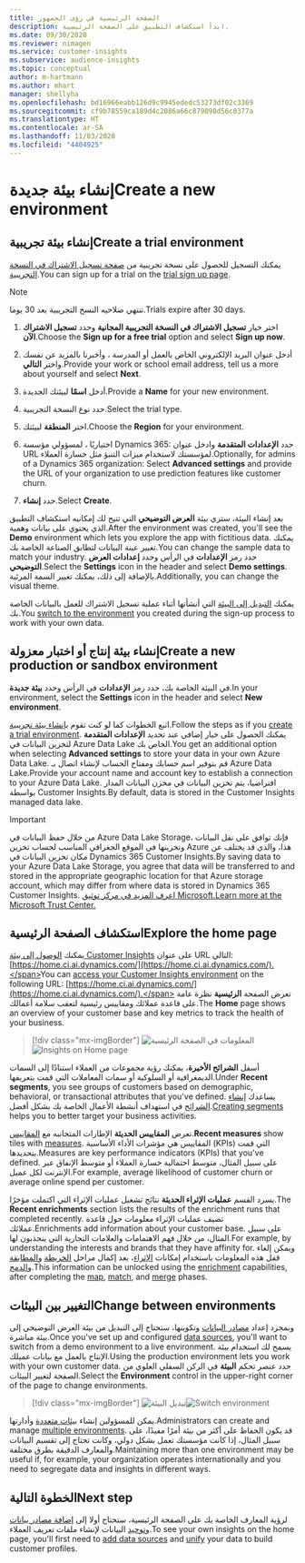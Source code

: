 ```yaml
---
title: الصفحة الرئيسية في رؤى الجمهور
description: ابدأ استكشاف التطبيق على الصفحة الرئيسية.
ms.date: 09/30/2020
ms.reviewer: nimagen
ms.service: customer-insights
ms.subservice: audience-insights
ms.topic: conceptual
author: m-hartmann
ms.author: mhart
manager: shellyha
ms.openlocfilehash: bd16966eabb126d9c9945ededc53273df02c3369
ms.sourcegitcommit: cf9b78559ca189d4c2086a66c879098d56c0377a
ms.translationtype: HT
ms.contentlocale: ar-SA
ms.lasthandoff: 11/03/2020
ms.locfileid: "4404925"
---
```

# <a name="create-a-new-environment"></a><span data-ttu-id="02052-103">إنشاء بيئة جديدة</span><span class="sxs-lookup"><span data-stu-id="02052-103">Create a new environment</span></span>

## <a name="create-a-trial-environment"></a><span data-ttu-id="02052-104">إنشاء بيئة تجريبية</span><span class="sxs-lookup"><span data-stu-id="02052-104">Create a trial environment</span></span>

<span data-ttu-id="02052-105">يمكنك التسجيل للحصول على نسخة تجريبية من [صفحة تسجيل الاشتراك في النسخة التجريبية](https://dynamics.microsoft.com/get-started/free-trial/?appname=customerinsights).</span><span class="sxs-lookup"><span data-stu-id="02052-105">You can sign up for a trial on the [trial sign up page](https://dynamics.microsoft.com/get-started/free-trial/?appname=customerinsights).</span></span> 

> [!NOTE]
> <span data-ttu-id="02052-106">تنتهي صلاحيه النسخ التجريبية بعد 30 يوما.</span><span class="sxs-lookup"><span data-stu-id="02052-106">Trials expire after 30 days.</span></span>

1. <span data-ttu-id="02052-107">اختر خيار **تسجيل الاشتراك في النسخة التجريبية المجانية** وحدد **تسجيل الاشتراك الآن**.</span><span class="sxs-lookup"><span data-stu-id="02052-107">Choose the **Sign up for a free trial** option and select **Sign up now**.</span></span>

1. <span data-ttu-id="02052-108">أدخل عنوان البريد الإلكتروني الخاص بالعمل أو المدرسة ، وأخبرنا بالمزيد عن نفسك واختر **التالي**.</span><span class="sxs-lookup"><span data-stu-id="02052-108">Provide your work or school email address, tell us a more about yourself and select **Next**.</span></span>

1. <span data-ttu-id="02052-109">أدخل **اسمًا** لبيئتك الجديدة.</span><span class="sxs-lookup"><span data-stu-id="02052-109">Provide a **Name** for your new environment.</span></span> 

1. <span data-ttu-id="02052-110">حدد نوع النسخة التجريبية.</span><span class="sxs-lookup"><span data-stu-id="02052-110">Select the trial type.</span></span>

1. <span data-ttu-id="02052-111">اختر **المنطقة** لبيئتك.</span><span class="sxs-lookup"><span data-stu-id="02052-111">Choose the **Region** for your environment.</span></span>

1. <span data-ttu-id="02052-112">اختياريًا ، لمسؤولي مؤسسة Dynamics 365: حدد **الإعدادات المتقدمة** وادخل عنوان URL لمؤسستك لاستخدام ميزات التنبؤ مثل خسارة العملاء.</span><span class="sxs-lookup"><span data-stu-id="02052-112">Optionally, for admins of a Dynamics 365 organization: Select **Advanced settings** and provide the URL of your organization to use prediction features like customer churn.</span></span>

1. <span data-ttu-id="02052-113">حدد **إنشاء**.</span><span class="sxs-lookup"><span data-stu-id="02052-113">Select **Create**.</span></span> 

<span data-ttu-id="02052-114">بعد إنشاء البيئة، ستري بيئة **العرض التوضيحي** التي تتيح لك إمكانيه استكشاف التطبيق الذي يحتوي على بيانات وهمية.</span><span class="sxs-lookup"><span data-stu-id="02052-114">After the environment was created, you'll see the **Demo** environment which lets you explore the app with fictitious data.</span></span> <span data-ttu-id="02052-115">يمكنك تغيير عينة البيانات لتطابق الصناعة الخاصة بك.</span><span class="sxs-lookup"><span data-stu-id="02052-115">You can change the sample data to match your industry.</span></span> <span data-ttu-id="02052-116">حدد رمز **الإعدادات** في الرأس وحدد **إعدادات العرض التوضيحي**.</span><span class="sxs-lookup"><span data-stu-id="02052-116">Select the **Settings** icon in the header and select **Demo settings**.</span></span> <span data-ttu-id="02052-117">بالإضافة إلى ذلك، يمكنك تغيير السمة المرئية.</span><span class="sxs-lookup"><span data-stu-id="02052-117">Additionally, you can change the visual theme.</span></span> 

<span data-ttu-id="02052-118">يمكنك [التبديل إلى البيئة](#change-between-environments) التي أنشأتها أثناء عملية تسجيل الاشتراك للعمل بالبيانات الخاصة بك.</span><span class="sxs-lookup"><span data-stu-id="02052-118">You [switch to the environment](#change-between-environments) you created during the sign-up process to work with your own data.</span></span>

## <a name="create-a-new-production-or-sandbox-environment"></a><span data-ttu-id="02052-119">إنشاء بيئة إنتاج أو اختبار معزولة</span><span class="sxs-lookup"><span data-stu-id="02052-119">Create a new production or sandbox environment</span></span>

<span data-ttu-id="02052-120">في البيئة الخاصة بك، حدد رمز **الإعدادات** في الرأس وحدد **بيئة جديدة**.</span><span class="sxs-lookup"><span data-stu-id="02052-120">In your environment, select the **Settings** icon in the header and select **New environment**.</span></span>

<span data-ttu-id="02052-121">اتبع الخطوات كما لو كنت تقوم [بإنشاء بيئة تجريبية](#create-a-trial-environment).</span><span class="sxs-lookup"><span data-stu-id="02052-121">Follow the steps as if you [create a trial environment](#create-a-trial-environment).</span></span> <span data-ttu-id="02052-122">يمكنك الحصول على خيار إضافي عند تحديد **الإعدادات المتقدمة** لتخزين البيانات في Azure Data Lake الخاص بك.</span><span class="sxs-lookup"><span data-stu-id="02052-122">You get an additional option when selecting **Advanced settings** to store your data in your own Azure Data Lake.</span></span> <span data-ttu-id="02052-123">قم بتوفير اسم حسابك ومفتاح الحساب لإنشاء اتصال بـ Azure Data Lake.</span><span class="sxs-lookup"><span data-stu-id="02052-123">Provide your account name and account key to establish a connection to your Azure Data Lake.</span></span> <span data-ttu-id="02052-124">افتراضيا، يتم تخزين البيانات في مخزن البيانات المدار بواسطة Customer Insights.</span><span class="sxs-lookup"><span data-stu-id="02052-124">By default, data is stored in the Customer Insights managed data lake.</span></span>

> [!IMPORTANT]
> <span data-ttu-id="02052-125">من خلال حفظ البيانات في Azure Data Lake Storage، فإنك توافق على نقل البيانات وتخزينها في الموقع الجغرافي المناسب لحساب تخزين Azure هذا، والذي قد يختلف عن مكان تخزين البيانات في Dynamics 365 Customer Insights.</span><span class="sxs-lookup"><span data-stu-id="02052-125">By saving data to your Azure Data Lake Storage, you agree that data will be transferred to and stored in the appropriate geographic location for that Azure storage account, which may differ from where data is stored in Dynamics 365 Customer Insights.</span></span> [<span data-ttu-id="02052-126">اعرف المزيد في مركز توثيق Microsoft.</span><span class="sxs-lookup"><span data-stu-id="02052-126">Learn more at the Microsoft Trust Center.</span></span>](https://www.microsoft.com/trust-center)

## <a name="explore-the-home-page"></a><span data-ttu-id="02052-127">استكشاف الصفحة الرئيسية</span><span class="sxs-lookup"><span data-stu-id="02052-127">Explore the home page</span></span>

<span data-ttu-id="02052-128">يمكنك [الوصول إلى بيئة Customer Insights](https://home.ci.ai.dynamics.com/) على عنوان URL التالي: [https://home.ci.ai.dynamics.com/](https://home.ci.ai.dynamics.com/).</span><span class="sxs-lookup"><span data-stu-id="02052-128">You can [access your Customer Insights environment](https://home.ci.ai.dynamics.com/) on the following URL: [https://home.ci.ai.dynamics.com/](https://home.ci.ai.dynamics.com/).</span></span>
<span data-ttu-id="02052-129">تعرض الصفحة **الرئيسية** نظرة عامة على قاعدة عملائك ومقاييس رئيسية لتعقب سلامة أعمالك.</span><span class="sxs-lookup"><span data-stu-id="02052-129">The **Home** page shows an overview of your customer base and key metrics to track the health of your business.</span></span>

> [!div class="mx-imgBorder"] 
> <span data-ttu-id="02052-130">![المعلومات في الصفحة الرئيسية](media/home-page-insights.png "المعلومات في الصفحة الرئيسية")</span><span class="sxs-lookup"><span data-stu-id="02052-130">![Insights on Home page](media/home-page-insights.png "Insights on Home page")</span></span>

<span data-ttu-id="02052-131">أسفل **الشرائح الأخيرة**، يمكنك رؤية مجموعات من العملاء استنادًا إلى السمات الديمغرافية أو السلوكية أو سمات المعاملات التي قمت بتعريفها.</span><span class="sxs-lookup"><span data-stu-id="02052-131">Under **Recent segments**, you see groups of customers based on demographic, behavioral, or transactional attributes that you've defined.</span></span> <span data-ttu-id="02052-132">يساعدك [إنشاء الشرائح](segments.md) في استهداف أنشطة الأعمال الخاصة بك بشكل أفضل.</span><span class="sxs-lookup"><span data-stu-id="02052-132">[Creating segments](segments.md) helps you to better target your business activities.</span></span>

<span data-ttu-id="02052-133">تعرض **المقاييس الحديثة** الإطارات المتجانبه مع [المقاييس](measures.md).</span><span class="sxs-lookup"><span data-stu-id="02052-133">**Recent measures** show tiles with [measures](measures.md).</span></span> <span data-ttu-id="02052-134">المقاييس هي مؤشرات الأداء الأساسية (KPIs) التي قمت بتحديدها.</span><span class="sxs-lookup"><span data-stu-id="02052-134">Measures are key performance indicators (KPIs) that you've defined.</span></span> <span data-ttu-id="02052-135">على سبيل المثال، متوسط احتمالية خسارة العملاء أو متوسط الإنفاق عبر الإنترنت لكل عميل.</span><span class="sxs-lookup"><span data-stu-id="02052-135">For example, average likelihood of customer churn or average online spend per customer.</span></span>

<span data-ttu-id="02052-136">يسرد القسم **عمليات الإثراء الحديثة** نتائج تشغيل عمليات الإثراء التي اكتملت مؤخرًا.</span><span class="sxs-lookup"><span data-stu-id="02052-136">The **Recent enrichments** section lists the results of the enrichment runs that completed recently.</span></span> <span data-ttu-id="02052-137">تضيف عمليات الإثراء معلومات حول قاعدة عملائك.</span><span class="sxs-lookup"><span data-stu-id="02052-137">Enrichments add information about your customer base.</span></span> <span data-ttu-id="02052-138">على سبيل المثال، من خلال فهم الاهتمامات والعلامات التجارية التي ينجذبون لها.</span><span class="sxs-lookup"><span data-stu-id="02052-138">For example, by understanding the interests and brands that they have affinity for.</span></span> <span data-ttu-id="02052-139">ويمكن إلغاء قفل هذه المعلومات باستخدام إمكانات [الإثراء](enrichment-microsoft-graph.md)، بعد إكمال مراحل [الخريطة](map-entities.md) و[المطابقة](match-entities.md) و[الدمج](merge-entities.md).</span><span class="sxs-lookup"><span data-stu-id="02052-139">This information can be unlocked using the [enrichment](enrichment-microsoft-graph.md) capabilities, after completing the [map](map-entities.md), [match](match-entities.md), and [merge](merge-entities.md) phases.</span></span>

## <a name="change-between-environments"></a><span data-ttu-id="02052-140">التغيير بين البيئات</span><span class="sxs-lookup"><span data-stu-id="02052-140">Change between environments</span></span>

<span data-ttu-id="02052-141">وبمجرد إعداد [مصادر البيانات](data-sources.md) وتكوينها، ستحتاج إلى التبديل من بيئة العرض التوضيحي إلى بيئة مباشرة.</span><span class="sxs-lookup"><span data-stu-id="02052-141">Once you've set up and configured [data sources](data-sources.md), you'll want to switch from a demo environment to a live environment.</span></span> <span data-ttu-id="02052-142">يسمح لك استخدام بيئة الإنتاج بالعمل مع بيانات عميلك.</span><span class="sxs-lookup"><span data-stu-id="02052-142">Using the production environment lets you work with your own customer data.</span></span> <span data-ttu-id="02052-143">حدد عنصر تحكم **البيئة** في الركن السفلي العلوي من الصفحة لتغيير البيئات.</span><span class="sxs-lookup"><span data-stu-id="02052-143">Select the **Environment** control in the upper-right corner of the page to change environments.</span></span>

> [!div class="mx-imgBorder"] 
> <span data-ttu-id="02052-144">![تبديل البيئة](media/home-page-environment-switcher.png "تبديل البيئة")</span><span class="sxs-lookup"><span data-stu-id="02052-144">![Switch environment](media/home-page-environment-switcher.png "Switch environment")</span></span>

<span data-ttu-id="02052-145">يمكن للمسؤولين إنشاء [بيئات متعددة](manage-environments.md) وأدارتها.</span><span class="sxs-lookup"><span data-stu-id="02052-145">Administrators can create and manage [multiple environments](manage-environments.md).</span></span> <span data-ttu-id="02052-146">قد يكون الحفاظ على أكثر من بيئة أمرًا مفيدًا، على سبيل المثال، إذا كانت مؤسستك تعمل بشكل دولي، وكانت تحتاج إلى تقسيم البيانات والمعارف الدقيقة بطرق مختلفة.</span><span class="sxs-lookup"><span data-stu-id="02052-146">Maintaining more than one environment may be useful if, for example, your organization operates internationally and you need to segregate data and insights in different ways.</span></span>

## <a name="next-step"></a><span data-ttu-id="02052-147">الخطوة التالية</span><span class="sxs-lookup"><span data-stu-id="02052-147">Next step</span></span>

<span data-ttu-id="02052-148">لرؤية المعارف الخاصة بك على الصفحة الرئيسية، ستحتاج أولا إلى [إضافة مصادر بيانات](data-sources.md) و[توحيد](data-unification.md) البيانات لإنشاء ملفات تعريف العملاء.</span><span class="sxs-lookup"><span data-stu-id="02052-148">To see your own insights on the home page, you'll first need to [add data sources](data-sources.md) and [unify](data-unification.md) your data to build customer profiles.</span></span>
